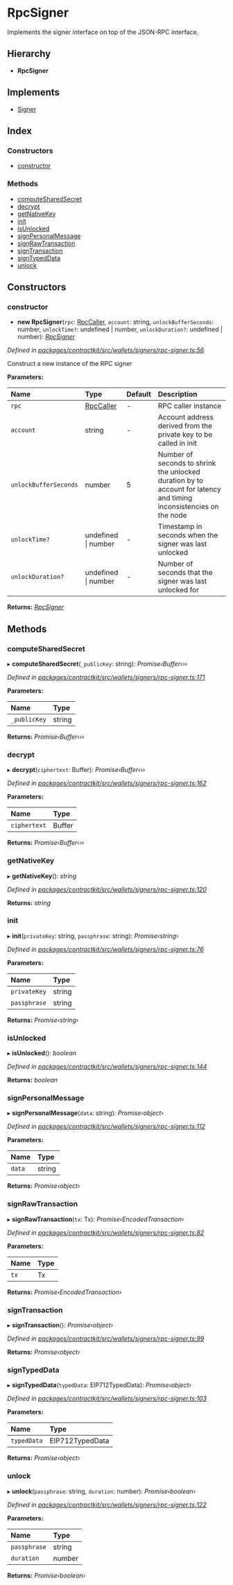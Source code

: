 # RpcSigner

Implements the signer interface on top of the JSON-RPC interface.

## Hierarchy

* **RpcSigner**

## Implements

* [Signer](../interfaces/_wallets_signers_signer_.signer.md)

## Index

### Constructors

* [constructor](../classes/_wallets_signers_rpc_signer_.rpcsigner.md#constructor)

### Methods

* [computeSharedSecret](../classes/_wallets_signers_rpc_signer_.rpcsigner.md#computesharedsecret)
* [decrypt](../classes/_wallets_signers_rpc_signer_.rpcsigner.md#decrypt)
* [getNativeKey](../classes/_wallets_signers_rpc_signer_.rpcsigner.md#getnativekey)
* [init](../classes/_wallets_signers_rpc_signer_.rpcsigner.md#init)
* [isUnlocked](../classes/_wallets_signers_rpc_signer_.rpcsigner.md#isunlocked)
* [signPersonalMessage](../classes/_wallets_signers_rpc_signer_.rpcsigner.md#signpersonalmessage)
* [signRawTransaction](../classes/_wallets_signers_rpc_signer_.rpcsigner.md#signrawtransaction)
* [signTransaction](../classes/_wallets_signers_rpc_signer_.rpcsigner.md#signtransaction)
* [signTypedData](../classes/_wallets_signers_rpc_signer_.rpcsigner.md#signtypeddata)
* [unlock](../classes/_wallets_signers_rpc_signer_.rpcsigner.md#unlock)

## Constructors

### constructor

+ **new RpcSigner**\(`rpc`: [RpcCaller](../interfaces/_utils_rpc_caller_.rpccaller.md), `account`: string, `unlockBufferSeconds`: number, `unlockTime?`: undefined \| number, `unlockDuration?`: undefined \| number\): [_RpcSigner_](../classes/_wallets_signers_rpc_signer_.rpcsigner.md)

_Defined in_ [_packages/contractkit/src/wallets/signers/rpc-signer.ts:56_](https://github.com/celo-org/celo-monorepo/blob/master/packages/contractkit/src/wallets/signers/rpc-signer.ts#L56)

Construct a new instance of the RPC signer

**Parameters:**

| Name | Type | Default | Description |
| :--- | :--- | :--- | :--- |
| `rpc` | [RpcCaller](../interfaces/_utils_rpc_caller_.rpccaller.md) | - | RPC caller instance |
| `account` | string | - | Account address derived from the private key to be called in init |
| `unlockBufferSeconds` | number | 5 | Number of seconds to shrink the unlocked duration by to account for latency and timing inconsistencies on the node |
| `unlockTime?` | undefined \| number | - | Timestamp in seconds when the signer was last unlocked |
| `unlockDuration?` | undefined \| number | - | Number of seconds that the signer was last unlocked for |

**Returns:** [_RpcSigner_](../classes/_wallets_signers_rpc_signer_.rpcsigner.md)

## Methods

### computeSharedSecret

▸ **computeSharedSecret**\(`_publicKey`: string\): _Promise‹Buffer‹››_

_Defined in_ [_packages/contractkit/src/wallets/signers/rpc-signer.ts:171_](https://github.com/celo-org/celo-monorepo/blob/master/packages/contractkit/src/wallets/signers/rpc-signer.ts#L171)

**Parameters:**

| Name | Type |
| :--- | :--- |
| `_publicKey` | string |

**Returns:** _Promise‹Buffer‹››_

### decrypt

▸ **decrypt**\(`ciphertext`: Buffer\): _Promise‹Buffer‹››_

_Defined in_ [_packages/contractkit/src/wallets/signers/rpc-signer.ts:162_](https://github.com/celo-org/celo-monorepo/blob/master/packages/contractkit/src/wallets/signers/rpc-signer.ts#L162)

**Parameters:**

| Name | Type |
| :--- | :--- |
| `ciphertext` | Buffer |

**Returns:** _Promise‹Buffer‹››_

### getNativeKey

▸ **getNativeKey**\(\): _string_

_Defined in_ [_packages/contractkit/src/wallets/signers/rpc-signer.ts:120_](https://github.com/celo-org/celo-monorepo/blob/master/packages/contractkit/src/wallets/signers/rpc-signer.ts#L120)

**Returns:** _string_

### init

▸ **init**\(`privateKey`: string, `passphrase`: string\): _Promise‹string›_

_Defined in_ [_packages/contractkit/src/wallets/signers/rpc-signer.ts:76_](https://github.com/celo-org/celo-monorepo/blob/master/packages/contractkit/src/wallets/signers/rpc-signer.ts#L76)

**Parameters:**

| Name | Type |
| :--- | :--- |
| `privateKey` | string |
| `passphrase` | string |

**Returns:** _Promise‹string›_

### isUnlocked

▸ **isUnlocked**\(\): _boolean_

_Defined in_ [_packages/contractkit/src/wallets/signers/rpc-signer.ts:144_](https://github.com/celo-org/celo-monorepo/blob/master/packages/contractkit/src/wallets/signers/rpc-signer.ts#L144)

**Returns:** _boolean_

### signPersonalMessage

▸ **signPersonalMessage**\(`data`: string\): _Promise‹object›_

_Defined in_ [_packages/contractkit/src/wallets/signers/rpc-signer.ts:112_](https://github.com/celo-org/celo-monorepo/blob/master/packages/contractkit/src/wallets/signers/rpc-signer.ts#L112)

**Parameters:**

| Name | Type |
| :--- | :--- |
| `data` | string |

**Returns:** _Promise‹object›_

### signRawTransaction

▸ **signRawTransaction**\(`tx`: Tx\): _Promise‹EncodedTransaction›_

_Defined in_ [_packages/contractkit/src/wallets/signers/rpc-signer.ts:82_](https://github.com/celo-org/celo-monorepo/blob/master/packages/contractkit/src/wallets/signers/rpc-signer.ts#L82)

**Parameters:**

| Name | Type |
| :--- | :--- |
| `tx` | Tx |

**Returns:** _Promise‹EncodedTransaction›_

### signTransaction

▸ **signTransaction**\(\): _Promise‹object›_

_Defined in_ [_packages/contractkit/src/wallets/signers/rpc-signer.ts:99_](https://github.com/celo-org/celo-monorepo/blob/master/packages/contractkit/src/wallets/signers/rpc-signer.ts#L99)

**Returns:** _Promise‹object›_

### signTypedData

▸ **signTypedData**\(`typedData`: EIP712TypedData\): _Promise‹object›_

_Defined in_ [_packages/contractkit/src/wallets/signers/rpc-signer.ts:103_](https://github.com/celo-org/celo-monorepo/blob/master/packages/contractkit/src/wallets/signers/rpc-signer.ts#L103)

**Parameters:**

| Name | Type |
| :--- | :--- |
| `typedData` | EIP712TypedData |

**Returns:** _Promise‹object›_

### unlock

▸ **unlock**\(`passphrase`: string, `duration`: number\): _Promise‹boolean›_

_Defined in_ [_packages/contractkit/src/wallets/signers/rpc-signer.ts:122_](https://github.com/celo-org/celo-monorepo/blob/master/packages/contractkit/src/wallets/signers/rpc-signer.ts#L122)

**Parameters:**

| Name | Type |
| :--- | :--- |
| `passphrase` | string |
| `duration` | number |

**Returns:** _Promise‹boolean›_

